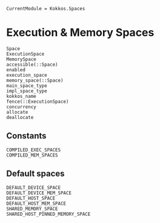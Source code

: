 ```@meta
CurrentModule = Kokkos.Spaces
```

# Execution & Memory Spaces

```@docs
Space
ExecutionSpace
MemorySpace
accessible(::Space)
enabled
execution_space
memory_space(::Space)
main_space_type
impl_space_type
kokkos_name
fence(::ExecutionSpace)
concurrency
allocate
deallocate
```

## Constants

```@docs
COMPILED_EXEC_SPACES
COMPILED_MEM_SPACES
```

## Default spaces

```@docs
DEFAULT_DEVICE_SPACE
DEFAULT_DEVICE_MEM_SPACE
DEFAULT_HOST_SPACE
DEFAULT_HOST_MEM_SPACE
SHARED_MEMORY_SPACE
SHARED_HOST_PINNED_MEMORY_SPACE
```
